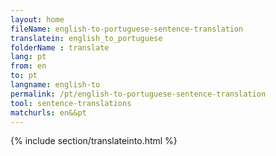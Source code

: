 ```yaml
---
layout: home
fileName: english-to-portuguese-sentence-translation
translatein: english_to_portuguese
folderName : translate
lang: pt
from: en
to: pt
langname: english-to
permalink: /pt/english-to-portuguese-sentence-translation
tool: sentence-translations
matchurls: en&&pt
---
```

{% include section/translateinto.html %}
